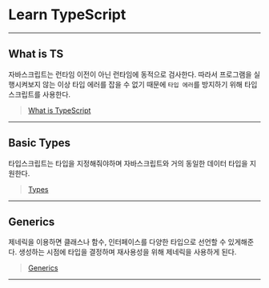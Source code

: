 # Learn TypeScript

---

## What is TS

자바스크립트는 런타임 이전이 아닌 런타임에 동적으로 검사한다. 따라서 프로그램을 실행시켜보지 않는 이상 타입 에러를 잡을 수 없기 때문에 `타입 에러`를 방지하기 위해 타입스크립트를 사용한다.

> [What is TypeScript](https://github.com/chloemk/learn-typescript/blob/main/notes/What-is-TS.md 'Note #1')

---

## Basic Types

타입스크립트는 타입을 지정해줘야하며 자바스크립트와 거의 동일한 데이터 타입을 지원한다.

> [Types](https://github.com/chloemk/learn-typescript/blob/main/notes/Types.md 'Note #2')

---

## Generics

제네릭을 이용하면 클래스나 함수, 인터페이스를 다양한 타입으로 선언할 수 있게해준다. 생성하는 시점에 타입을 결정하며 재사용성을 위해 제네릭을 사용하게 된다.

> [Generics](https://github.com/chloemk/learn-typescript/blob/main/notes/Generics.md 'Note #3')

---
